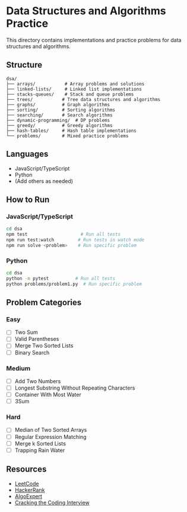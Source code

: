 # Data Structures and Algorithms Practice

This directory contains implementations and practice problems for data structures and algorithms.

## Structure

```
dsa/
├── arrays/           # Array problems and solutions
├── linked-lists/     # Linked list implementations
├── stacks-queues/    # Stack and queue problems
├── trees/           # Tree data structures and algorithms
├── graphs/          # Graph algorithms
├── sorting/         # Sorting algorithms
├── searching/       # Search algorithms
├── dynamic-programming/  # DP problems
├── greedy/          # Greedy algorithms
├── hash-tables/     # Hash table implementations
└── problems/        # Mixed practice problems
```

## Languages
- JavaScript/TypeScript
- Python
- (Add others as needed)

## How to Run

### JavaScript/TypeScript
```bash
cd dsa
npm test                    # Run all tests
npm run test:watch         # Run tests in watch mode
npm run solve <problem>    # Run specific problem
```

### Python
```bash
cd dsa
python -m pytest          # Run all tests
python problems/problem1.py  # Run specific problem
```

## Problem Categories

### Easy
- [ ] Two Sum
- [ ] Valid Parentheses
- [ ] Merge Two Sorted Lists
- [ ] Binary Search

### Medium
- [ ] Add Two Numbers
- [ ] Longest Substring Without Repeating Characters
- [ ] Container With Most Water
- [ ] 3Sum

### Hard
- [ ] Median of Two Sorted Arrays
- [ ] Regular Expression Matching
- [ ] Merge k Sorted Lists
- [ ] Trapping Rain Water

## Resources
- [LeetCode](https://leetcode.com/)
- [HackerRank](https://www.hackerrank.com/)
- [AlgoExpert](https://www.algoexpert.io/)
- [Cracking the Coding Interview](https://www.crackingthecodinginterview.com/)
